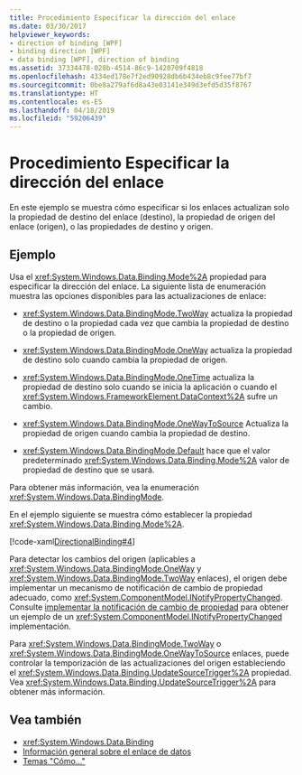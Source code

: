 ```yaml
---
title: Procedimiento Especificar la dirección del enlace
ms.date: 03/30/2017
helpviewer_keywords:
- direction of binding [WPF]
- binding direction [WPF]
- data binding [WPF], direction of binding
ms.assetid: 37334478-028b-4514-86c9-1420709f4818
ms.openlocfilehash: 4334ed178e7f2ed90928db6b434eb8c9fee77bf7
ms.sourcegitcommit: 0be8a279af6d8a43e03141e349d3efd5d35f8767
ms.translationtype: HT
ms.contentlocale: es-ES
ms.lasthandoff: 04/18/2019
ms.locfileid: "59206439"
---
```

# <a name="how-to-specify-the-direction-of-the-binding"></a>Procedimiento Especificar la dirección del enlace
En este ejemplo se muestra cómo especificar si los enlaces actualizan solo la propiedad de destino del enlace (destino), la propiedad de origen del enlace (origen), o las propiedades de destino y origen.  
  
## <a name="example"></a>Ejemplo  
 Usa el <xref:System.Windows.Data.Binding.Mode%2A> propiedad para especificar la dirección del enlace. La siguiente lista de enumeración muestra las opciones disponibles para las actualizaciones de enlace:  
  
-   <xref:System.Windows.Data.BindingMode.TwoWay> actualiza la propiedad de destino o la propiedad cada vez que cambia la propiedad de destino o la propiedad de origen.  
  
-   <xref:System.Windows.Data.BindingMode.OneWay> actualiza la propiedad de destino solo cuando cambia la propiedad de origen.  
  
-   <xref:System.Windows.Data.BindingMode.OneTime> actualiza la propiedad de destino solo cuando se inicia la aplicación o cuando el <xref:System.Windows.FrameworkElement.DataContext%2A> sufre un cambio.  
  
-   <xref:System.Windows.Data.BindingMode.OneWayToSource> Actualiza la propiedad de origen cuando cambia la propiedad de destino.  
  
-   <xref:System.Windows.Data.BindingMode.Default> hace que el valor predeterminado <xref:System.Windows.Data.Binding.Mode%2A> valor de propiedad de destino que se usará.  
  
 Para obtener más información, vea la enumeración <xref:System.Windows.Data.BindingMode>.  
  
 En el ejemplo siguiente se muestra cómo establecer la propiedad <xref:System.Windows.Data.Binding.Mode%2A>.  
  
 [!code-xaml[DirectionalBinding#4](~/samples/snippets/csharp/VS_Snippets_Wpf/DirectionalBinding/CSharp/Page1.xaml#4)]  
  
 Para detectar los cambios del origen (aplicables a <xref:System.Windows.Data.BindingMode.OneWay> y <xref:System.Windows.Data.BindingMode.TwoWay> enlaces), el origen debe implementar un mecanismo de notificación de cambio de propiedad adecuado, como <xref:System.ComponentModel.INotifyPropertyChanged>. Consulte [implementar la notificación de cambio de propiedad](how-to-implement-property-change-notification.md) para obtener un ejemplo de un <xref:System.ComponentModel.INotifyPropertyChanged> implementación.  
  
 Para <xref:System.Windows.Data.BindingMode.TwoWay> o <xref:System.Windows.Data.BindingMode.OneWayToSource> enlaces, puede controlar la temporización de las actualizaciones del origen estableciendo el <xref:System.Windows.Data.Binding.UpdateSourceTrigger%2A> propiedad. Vea <xref:System.Windows.Data.Binding.UpdateSourceTrigger%2A> para obtener más información.  
  
## <a name="see-also"></a>Vea también

- <xref:System.Windows.Data.Binding>
- [Información general sobre el enlace de datos](data-binding-overview.md)
- [Temas "Cómo..."](data-binding-how-to-topics.md)

